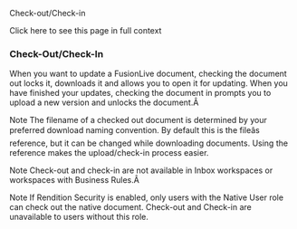 Check-out/Check-in

Click here to see this page in full context

###  Check-Out/Check-In

When you want to update a FusionLive document, checking the document out locks
it, downloads it and allows you to open it for updating. When you have
finished your updates, checking the document in prompts you to upload a new
version and unlocks the document.Â

Note  The filename of a checked out document is determined by your preferred
download naming convention. By default this is the fileâs reference, but it
can be changed while downloading documents. Using the reference makes the
upload/check-in process easier.

Note  Check-out and check-in are not available in Inbox workspaces or
workspaces with Business Rules.Â

Note  If Rendition Security is enabled, only users with the Native User role
can check out the native document. Check-out and Check-in are unavailable to
users without this role.

